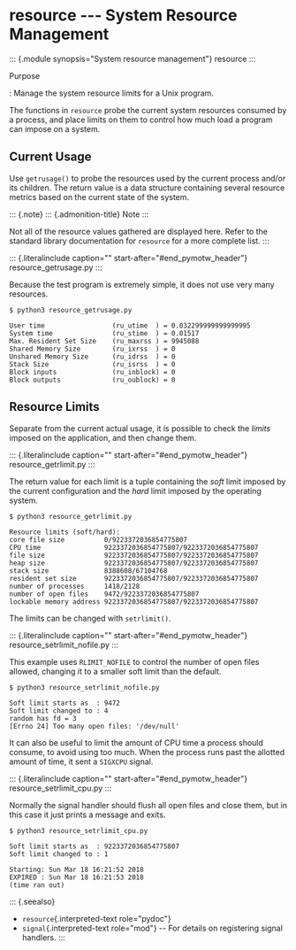 resource \-\-- System Resource Management
=========================================

::: {.module synopsis="System resource management"}
resource
:::

Purpose

:   Manage the system resource limits for a Unix program.

The functions in `resource` probe the current system resources consumed
by a process, and place limits on them to control how much load a
program can impose on a system.

Current Usage
-------------

Use `getrusage()` to probe the resources used by the current process
and/or its children. The return value is a data structure containing
several resource metrics based on the current state of the system.

::: {.note}
::: {.admonition-title}
Note
:::

Not all of the resource values gathered are displayed here. Refer to the
standard library documentation for `resource` for a more complete list.
:::

::: {.literalinclude caption="" start-after="#end_pymotw_header"}
resource\_getrusage.py
:::

Because the test program is extremely simple, it does not use very many
resources.

``` {.sourceCode .none}
$ python3 resource_getrusage.py

User time                 (ru_utime  ) = 0.032299999999999995
System time               (ru_stime  ) = 0.01517
Max. Resident Set Size    (ru_maxrss ) = 9945088
Shared Memory Size        (ru_ixrss  ) = 0
Unshared Memory Size      (ru_idrss  ) = 0
Stack Size                (ru_isrss  ) = 0
Block inputs              (ru_inblock) = 0
Block outputs             (ru_oublock) = 0
```

Resource Limits
---------------

Separate from the current actual usage, it is possible to check the
*limits* imposed on the application, and then change them.

::: {.literalinclude caption="" start-after="#end_pymotw_header"}
resource\_getrlimit.py
:::

The return value for each limit is a tuple containing the *soft* limit
imposed by the current configuration and the *hard* limit imposed by the
operating system.

``` {.sourceCode .none}
$ python3 resource_getrlimit.py

Resource limits (soft/hard):
core file size          0/9223372036854775807
CPU time                9223372036854775807/9223372036854775807
file size               9223372036854775807/9223372036854775807
heap size               9223372036854775807/9223372036854775807
stack size              8388608/67104768
resident set size       9223372036854775807/9223372036854775807
number of processes     1418/2128
number of open files    9472/9223372036854775807
lockable memory address 9223372036854775807/9223372036854775807
```

The limits can be changed with `setrlimit()`.

::: {.literalinclude caption="" start-after="#end_pymotw_header"}
resource\_setrlimit\_nofile.py
:::

This example uses `RLIMIT_NOFILE` to control the number of open files
allowed, changing it to a smaller soft limit than the default.

``` {.sourceCode .none}
$ python3 resource_setrlimit_nofile.py

Soft limit starts as  : 9472
Soft limit changed to : 4
random has fd = 3
[Errno 24] Too many open files: '/dev/null'
```

It can also be useful to limit the amount of CPU time a process should
consume, to avoid using too much. When the process runs past the
allotted amount of time, it sent a `SIGXCPU` signal.

::: {.literalinclude caption="" start-after="#end_pymotw_header"}
resource\_setrlimit\_cpu.py
:::

Normally the signal handler should flush all open files and close them,
but in this case it just prints a message and exits.

``` {.sourceCode .none}
$ python3 resource_setrlimit_cpu.py

Soft limit starts as  : 9223372036854775807
Soft limit changed to : 1

Starting: Sun Mar 18 16:21:52 2018
EXPIRED : Sun Mar 18 16:21:53 2018
(time ran out)
```

::: {.seealso}
-   `resource`{.interpreted-text role="pydoc"}
-   `signal`{.interpreted-text role="mod"} \-- For details on
    registering signal handlers.
:::

